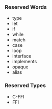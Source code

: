 <link rel="stylesheet" type="text/css" href="styles.css">


### Reserved Words
* type
* let
* if
* while
* match
* case
* loop
* interface
* implements
* opaque
* alias

### Reserved Types
* C-FFI
* FFI
